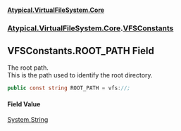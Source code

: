 #### [Atypical.VirtualFileSystem.Core](VirtualFileSystem.md 'VirtualFileSystem')
### [Atypical.VirtualFileSystem.Core](VirtualFileSystem.md#Atypical.VirtualFileSystem.Core 'Atypical.VirtualFileSystem.Core').[VFSConstants](VFSConstants.md 'Atypical.VirtualFileSystem.Core.VFSConstants')

## VFSConstants.ROOT_PATH Field

The root path.  
This is the path used to identify the root directory.

```csharp
public const string ROOT_PATH = vfs://;
```

#### Field Value
[System.String](https://docs.microsoft.com/en-us/dotnet/api/System.String 'System.String')